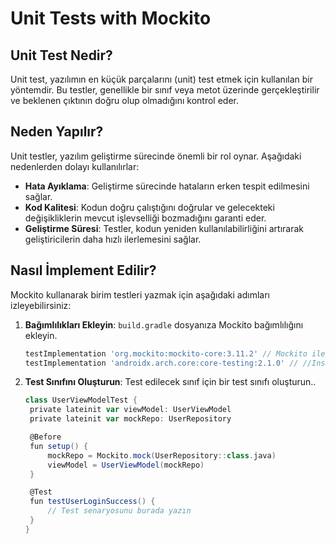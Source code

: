 # Unit Tests with Mockito

## Unit Test Nedir?

Unit test, yazılımın en küçük parçalarını (unit) test etmek için kullanılan bir yöntemdir. Bu testler, genellikle bir sınıf veya metot üzerinde gerçekleştirilir ve beklenen çıktının doğru olup olmadığını kontrol eder.

## Neden Yapılır?

Unit testler, yazılım geliştirme sürecinde önemli bir rol oynar. Aşağıdaki nedenlerden dolayı kullanılırlar:

- **Hata Ayıklama**: Geliştirme sürecinde hataların erken tespit edilmesini sağlar.
- **Kod Kalitesi**: Kodun doğru çalıştığını doğrular ve gelecekteki değişikliklerin mevcut işlevselliği bozmadığını garanti eder.
- **Geliştirme Süresi**: Testler, kodun yeniden kullanılabilirliğini artırarak geliştiricilerin daha hızlı ilerlemesini sağlar.

## Nasıl İmplement Edilir?

Mockito kullanarak birim testleri yazmak için aşağıdaki adımları izleyebilirsiniz:

1. **Bağımlılıkları Ekleyin**: `build.gradle` dosyanıza Mockito bağımlılığını ekleyin.
   ```groovy
   testImplementation 'org.mockito:mockito-core:3.11.2' // Mockito ile mocklayıp, testleri istediğimiz gibi simüle edebiliriz.
   testImplementation 'androidx.arch.core:core-testing:2.1.0' // //InstantTaskExecutorRule gibi kurallar ile LiveData güncellemelerinin anında tetiklenmesini sağlarız.
   
2. **Test Sınıfını Oluşturun**: Test edilecek sınıf için bir test sınıfı oluşturun..
   ```groovy
   class UserViewModelTest {
    private lateinit var viewModel: UserViewModel
    private lateinit var mockRepo: UserRepository

    @Before
    fun setup() {
        mockRepo = Mockito.mock(UserRepository::class.java)
        viewModel = UserViewModel(mockRepo)
    }

    @Test
    fun testUserLoginSuccess() {
        // Test senaryosunu burada yazın
    }
   }

